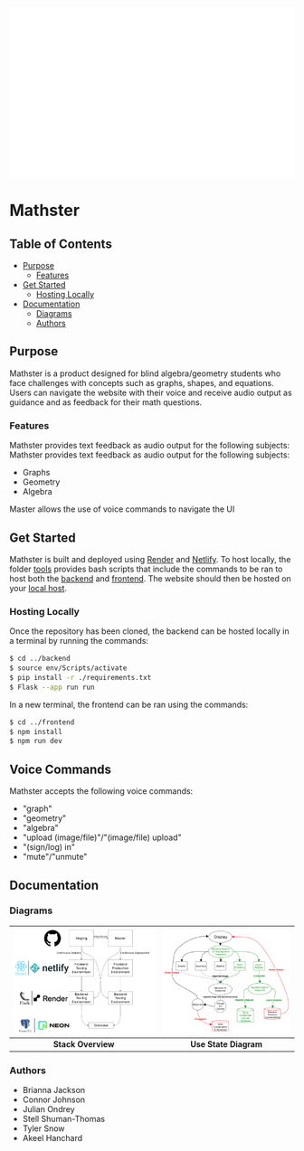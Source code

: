 <div align="center">
<img src="frontend/images/Mathster.svg" width="1000" height="300">
</div>

# Mathster 

## Table of Contents

- [Purpose](#purpose)
  - [Features](#features)
- [Get Started](#get-started)
  - [Hosting Locally](#hosting-locally)
- [Documentation](#documentation)
  - [Diagrams](#diagrams)  
  - [Authors](#authors)

## Purpose

Mathster is a product designed for blind algebra/geometry students who face challenges with concepts such as graphs, shapes, and equations. Users can navigate the website with their voice and receive audio output as guidance and as feedback for their math questions.

### Features

Mathster provides text feedback as audio output for the following subjects: 
Mathster provides text feedback as audio output for the following subjects: 
- Graphs
- Geometry
- Algebra

Master allows the use of voice commands to navigate the UI

## Get Started

Mathster is built and deployed using [Render](https://render.com/) and [Netlify](https://netlify.com/). To host locally, the folder [tools](/tools) provides bash scripts that include the commands to be ran to host both the [backend](/backend) and [frontend](/frontend). The website should then be hosted on your [local host](https://localhost:5000).

### Hosting Locally

Once the repository has been cloned, the backend can be hosted locally in a terminal by running the commands:
```sh
$ cd ../backend
$ source env/Scripts/activate
$ pip install -r ./requirements.txt
$ Flask --app run run
```
In a new terminal, the frontend can be ran using the commands:
```sh
$ cd ../frontend
$ npm install
$ npm run dev
```
## Voice Commands
Mathster accepts the following voice commands:
- "graph"
- "geometry"
- "algebra"
- "upload (image/file)"/"(image/file) upload"
- "(sign/log) in"
- "mute"/"unmute"

## Documentation

### Diagrams

| ![Image 1](frontend/images/STACK.png) | ![Image 2](frontend/images/USE.png) |
|:--------------------------------:|:--------------------------------:|
|**Stack Overview**|**Use State Diagram**|


### Authors
- Brianna Jackson
- Connor Johnson
- Julian Ondrey
- Stell Shuman-Thomas
- Tyler Snow
- Akeel Hanchard



